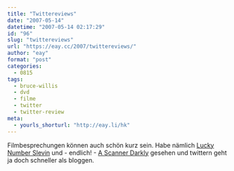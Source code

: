 ```yaml
---
title: "Twittereviews"
date: "2007-05-14"
datetime: "2007-05-14 02:17:29"
id: "96"
slug: "twittereviews"
url: "https://eay.cc/2007/twittereviews/"
author: "eay"
format: "post"
categories:
  - 0815
tags:
  - bruce-willis
  - dvd
  - filme
  - twitter
  - twitter-review
meta:
  - yourls_shorturl: "http://eay.li/hk"
---
```


Filmbesprechungen können auch schön kurz sein. Habe nämlich [Lucky Number Slevin](http://twitter.com/Eay/statuses/57738282) und - endlich! - [A Scanner Darkly](http://twitter.com/Eay/statuses/63062752) gesehen und twittern geht ja doch schneller als bloggen.
